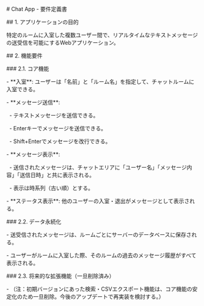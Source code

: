 \# Chat App - 要件定義書



\## 1. アプリケーションの目的

特定のルームに入室した複数ユーザー間で、リアルタイムなテキストメッセージの送受信を可能にするWebアプリケーション。



\## 2. 機能要件



\### 2.1. コア機能

\- \*\*入室\*\*: ユーザーは「名前」と「ルーム名」を指定して、チャットルームに入室できる。

\- \*\*メッセージ送信\*\*:

&nbsp; - テキストメッセージを送信できる。

&nbsp; - Enterキーでメッセージを送信できる。

&nbsp; - Shift+Enterでメッセージを改行できる。

\- \*\*メッセージ表示\*\*:

&nbsp; - 送信されたメッセージは、チャットエリアに「ユーザー名」「メッセージ内容」「送信日時」と共に表示される。

&nbsp; - 表示は時系列（古い順）とする。

\- \*\*ステータス表示\*\*: 他のユーザーの入室・退出がメッセージとして表示される。



\### 2.2. データ永続化

\- 送受信されたメッセージは、ルームごとにサーバーのデータベースに保存される。

\- ユーザーがルームに入室した際、そのルームの過去のメッセージ履歴がすべて表示される。



\### 2.3. 将来的な拡張機能（一旦削除済み）

\- （注：初期バージョンにあった検索・CSVエクスポート機能は、コア機能の安定化のため一旦削除。今後のアップデートで再実装を検討する。）

